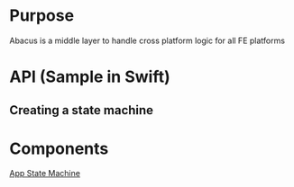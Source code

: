 # Purpose

Abacus is a middle layer to handle cross platform logic for all FE platforms

# API (Sample in Swift)

## Creating a state machine




# Components

[App State Machine](AppStateMachine.md)

